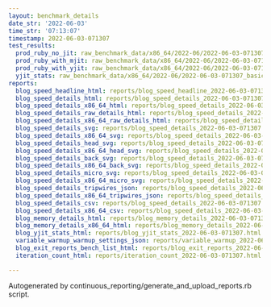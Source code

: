 ```yaml
---
layout: benchmark_details
date_str: '2022-06-03'
time_str: '07:13:07'
timestamp: 2022-06-03-071307
test_results:
  prod_ruby_no_jit: raw_benchmark_data/x86_64/2022-06/2022-06-03-071307_basic_benchmark_prod_ruby_no_jit.json
  prod_ruby_with_mjit: raw_benchmark_data/x86_64/2022-06/2022-06-03-071307_basic_benchmark_prod_ruby_with_mjit.json
  prod_ruby_with_yjit: raw_benchmark_data/x86_64/2022-06/2022-06-03-071307_basic_benchmark_prod_ruby_with_yjit.json
  yjit_stats: raw_benchmark_data/x86_64/2022-06/2022-06-03-071307_basic_benchmark_yjit_stats.json
reports:
  blog_speed_headline_html: reports/blog_speed_headline_2022-06-03-071307.html
  blog_speed_details_html: reports/blog_speed_details_2022-06-03-071307.html
  blog_speed_details_x86_64_html: reports/blog_speed_details_2022-06-03-071307.x86_64.html
  blog_speed_details_raw_details_html: reports/blog_speed_details_2022-06-03-071307.raw_details.html
  blog_speed_details_x86_64_raw_details_html: reports/blog_speed_details_2022-06-03-071307.x86_64.raw_details.html
  blog_speed_details_svg: reports/blog_speed_details_2022-06-03-071307.svg
  blog_speed_details_x86_64_svg: reports/blog_speed_details_2022-06-03-071307.x86_64.svg
  blog_speed_details_head_svg: reports/blog_speed_details_2022-06-03-071307.head.svg
  blog_speed_details_x86_64_head_svg: reports/blog_speed_details_2022-06-03-071307.x86_64.head.svg
  blog_speed_details_back_svg: reports/blog_speed_details_2022-06-03-071307.back.svg
  blog_speed_details_x86_64_back_svg: reports/blog_speed_details_2022-06-03-071307.x86_64.back.svg
  blog_speed_details_micro_svg: reports/blog_speed_details_2022-06-03-071307.micro.svg
  blog_speed_details_x86_64_micro_svg: reports/blog_speed_details_2022-06-03-071307.x86_64.micro.svg
  blog_speed_details_tripwires_json: reports/blog_speed_details_2022-06-03-071307.tripwires.json
  blog_speed_details_x86_64_tripwires_json: reports/blog_speed_details_2022-06-03-071307.x86_64.tripwires.json
  blog_speed_details_csv: reports/blog_speed_details_2022-06-03-071307.csv
  blog_speed_details_x86_64_csv: reports/blog_speed_details_2022-06-03-071307.x86_64.csv
  blog_memory_details_html: reports/blog_memory_details_2022-06-03-071307.html
  blog_memory_details_x86_64_html: reports/blog_memory_details_2022-06-03-071307.x86_64.html
  blog_yjit_stats_html: reports/blog_yjit_stats_2022-06-03-071307.html
  variable_warmup_warmup_settings_json: reports/variable_warmup_2022-06-03-071307.warmup_settings.json
  blog_exit_reports_bench_list_html: reports/blog_exit_reports_2022-06-03-071307.bench_list.html
  iteration_count_html: reports/iteration_count_2022-06-03-071307.html

---
```

Autogenerated by continuous_reporting/generate_and_upload_reports.rb script.
